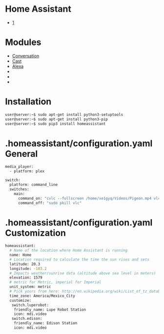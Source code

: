 # Home Assistant

- [1](http://ratonland.org/tag/yaml/)

# Modules

- [Conversation](https://home-assistant.io/components/conversation/)
- [Cast](https://home-assistant.io/components/media_player.cast/)
- [Alexa](https://home-assistant.io/components/alexa/)
- []()
- []()
- []()

# Installation

```sh
user@server:~$ sudo apt-get install python3-setuptools
user@server:~$ sudo apt-get install python3-pip
user@server:~$ sudo pip3 install homeassistant
```

# .homeassistant/configuration.yaml General

```sh
media_player:
  - platform: plex

switch:
  platform: command_line
  switches:
    main:
      command_on: "cvlc --fullscreen /home/xe1gyq/Videos/Pigeon.mp4 vlc://quit &"
      command_off: "sudo pkill vlc"
```

# .homeassistant/configuration.yaml Customization

```sh
homeassistant:
  # Name of the location where Home Assistant is running
  name: Home
  # Location required to calculate the time the sun rises and sets
  latitude: 20.3
  longitude: -103.2
  # Impacts weather/sunrise data (altitude above sea level in meters)
  elevation: 1579
  # metric for Metric, imperial for Imperial
  unit_system: metric
  # Pick yours from here: http://en.wikipedia.org/wiki/List_of_tz_database_time_zones
  time_zone: America/Mexico_City
  customize:
   switch.luperobot:
    friendly_name: Lupe Robot Station
    icon: mdi.video
   switch.edison:
    friendly_name: Edison Station
    icon: mdi.video
```